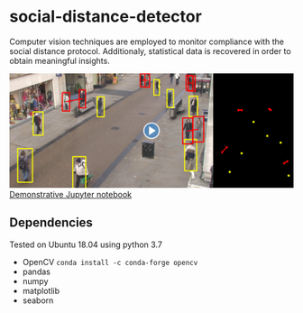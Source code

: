 # social-distance-detector
Computer vision techniques are employed to monitor compliance with the social distance protocol. Additionaly, statistical data is recovered in order to obtain meaningful insights.

[![Demonstration](/media/video.png)](https://www.youtube.com/watch?v=pm3YnYfA7as)
[Demonstrative Jupyter notebook](https://github.com/jncnza/social-distance-detector/blob/master/notebook/social_distance_detector.ipynb)

## Dependencies
Tested on Ubuntu 18.04 using python 3.7
* OpenCV
`conda install -c conda-forge opencv`
* pandas
* numpy
* matplotlib
* seaborn
